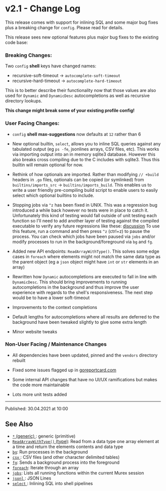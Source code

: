 # v2.1 - Change Log

This release comes with support for inlining SQL and some major bug fixes plus a breaking change for `config`. Please read for details.

This release sees new optional features plus major bug fixes to the existing
code base:

### Breaking Changes:

Two `config` **shell** keys have changed names:

* recursive-soft-timeout -> `autocomplete-soft-timeout`
* recursive-hard-timeout -> `autocomplete-hard-timeout`

This is to better describe their functionality now that those values are
also used for `Dynamic` and `DynamicDesc` autocompletions as well as
recursive directory lookups.

**This change might break some of your existing profile config!**

### User Facing Changes:

* `config` **shell** **max-suggestions** now defaults at `12` rather than 6

* New optional builtin, `select`, allows you to inline SQL queries against
  any tabulated output (eg `ps -fe`, jsonlines arrays, CSV files, etc). This
  works via importing output into an in memory sqlite3 database. However this
  also breaks cross compiling due to the C includes with sqlite3. Thus this
  builtin will remain optional for now.

* Rethink of how optionals are imported. Rather than modifying `// +build`
  headers in `.go` files, optionals can be copied (or symlinked) from
  `builtins/imports_src` -> `builtins/imports_build`. This enables us to
  write a user friendly pre-compiling build script to enable users to easily
  select which optional builtins to include.

* Stopping jobs via `^z` has been fixed in UNIX. This was a regression bug
  introduced a while back however no tests were in place to catch it.
  Unfortunately this kind of testing would fall outside of unit testing each
  function so I'll need to add another layer of testing against the compiled
  executable to verify any future regressions like these: [discussion](https://github.com/lmorg/murex/issues/318)
  To use this feature, run a command and then press `^z` (ctrl+z) to pause
  the process. You can check which jobs have been paused via `jobs` and/or
  modify processes to run in the background/foreground via `bg` and `fg`.

* Added new API endpoints: `ReadArrayWithType()`. This solves some edge cases
  in `foreach` where elements might not match the same data type as the parent
  object (eg a `json` object might have `int` or `str` elements in an array)

* Rewritten how `Dynamic` autocompletions are executed to fall in line with
  `DynamicDesc`. This should bring improvements to running autocompletions
  in the background and thus improve the user experience with regards to the
  shell's responsiveness. The next step would be to have a lower soft-timeout

* Improvements to the context completions

* Default lengths for autocompletions where all results are deferred to the
  background have been tweaked slightly to give some extra length

* Minor website tweaks

### Non-User Facing / Maintenance Changes

* All dependencies have been updated, pinned and the `vendors` directory
  rebuilt

* Fixed some issues flagged up in [goreportcard.com](https://goreportcard.com/report/github.com/lmorg/murex)

* Some internal API changes that have no UI/UX ramifications but makes the
  code more maintainable

* Lots more unit tests added

<hr>

Published: 30.04.2021 at 10:00

## See Also

* [`*` (generic) ](../types/generic.md):
  generic (primitive)
* [`ReadArrayWithType()` (type)](../apis/ReadArrayWithType.md):
  Read from a data type one array element at a time and return the elements contents and data type
* [`bg`](../commands/bg.md):
  Run processes in the background
* [`csv` ](../types/csv.md):
  CSV files (and other character delimited tables)
* [`fg`](../commands/fg.md):
  Sends a background process into the foreground
* [`foreach`](../commands/foreach.md):
  Iterate through an array
* [`jobs`](../commands/fid-list.md):
  Lists all running functions within the current Murex session
* [`jsonl` ](../types/jsonl.md):
  JSON Lines
* [`select` ](../optional/select.md):
  Inlining SQL into shell pipelines